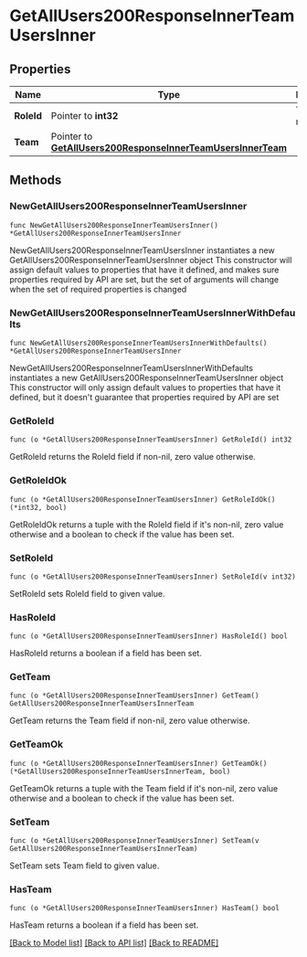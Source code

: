 # GetAllUsers200ResponseInnerTeamUsersInner

## Properties

Name | Type | Description | Notes
------------ | ------------- | ------------- | -------------
**RoleId** | Pointer to **int32** | The user&#39;s role ID | [optional] 
**Team** | Pointer to [**GetAllUsers200ResponseInnerTeamUsersInnerTeam**](GetAllUsers200ResponseInnerTeamUsersInnerTeam.md) |  | [optional] 

## Methods

### NewGetAllUsers200ResponseInnerTeamUsersInner

`func NewGetAllUsers200ResponseInnerTeamUsersInner() *GetAllUsers200ResponseInnerTeamUsersInner`

NewGetAllUsers200ResponseInnerTeamUsersInner instantiates a new GetAllUsers200ResponseInnerTeamUsersInner object
This constructor will assign default values to properties that have it defined,
and makes sure properties required by API are set, but the set of arguments
will change when the set of required properties is changed

### NewGetAllUsers200ResponseInnerTeamUsersInnerWithDefaults

`func NewGetAllUsers200ResponseInnerTeamUsersInnerWithDefaults() *GetAllUsers200ResponseInnerTeamUsersInner`

NewGetAllUsers200ResponseInnerTeamUsersInnerWithDefaults instantiates a new GetAllUsers200ResponseInnerTeamUsersInner object
This constructor will only assign default values to properties that have it defined,
but it doesn't guarantee that properties required by API are set

### GetRoleId

`func (o *GetAllUsers200ResponseInnerTeamUsersInner) GetRoleId() int32`

GetRoleId returns the RoleId field if non-nil, zero value otherwise.

### GetRoleIdOk

`func (o *GetAllUsers200ResponseInnerTeamUsersInner) GetRoleIdOk() (*int32, bool)`

GetRoleIdOk returns a tuple with the RoleId field if it's non-nil, zero value otherwise
and a boolean to check if the value has been set.

### SetRoleId

`func (o *GetAllUsers200ResponseInnerTeamUsersInner) SetRoleId(v int32)`

SetRoleId sets RoleId field to given value.

### HasRoleId

`func (o *GetAllUsers200ResponseInnerTeamUsersInner) HasRoleId() bool`

HasRoleId returns a boolean if a field has been set.

### GetTeam

`func (o *GetAllUsers200ResponseInnerTeamUsersInner) GetTeam() GetAllUsers200ResponseInnerTeamUsersInnerTeam`

GetTeam returns the Team field if non-nil, zero value otherwise.

### GetTeamOk

`func (o *GetAllUsers200ResponseInnerTeamUsersInner) GetTeamOk() (*GetAllUsers200ResponseInnerTeamUsersInnerTeam, bool)`

GetTeamOk returns a tuple with the Team field if it's non-nil, zero value otherwise
and a boolean to check if the value has been set.

### SetTeam

`func (o *GetAllUsers200ResponseInnerTeamUsersInner) SetTeam(v GetAllUsers200ResponseInnerTeamUsersInnerTeam)`

SetTeam sets Team field to given value.

### HasTeam

`func (o *GetAllUsers200ResponseInnerTeamUsersInner) HasTeam() bool`

HasTeam returns a boolean if a field has been set.


[[Back to Model list]](../README.md#documentation-for-models) [[Back to API list]](../README.md#documentation-for-api-endpoints) [[Back to README]](../README.md)


